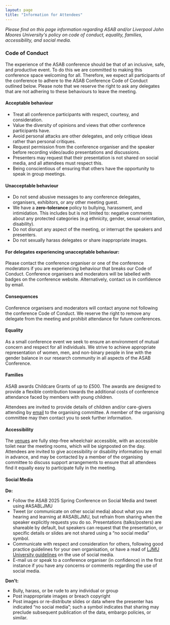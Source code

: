 ```yaml
---
layout: page
title: "Information for Attendees"
---
```


_Please find on this page information regarding ASAB and/or Liverpool John Moores University's policy on code of conduct, equality, families, accessibility, and social media._

### Code of Conduct  
The experience of the ASAB conference should be that of an inclusive, safe, and productive event. To do this we are committed to making this conference space welcoming for all. Therefore, we expect all participants of the conference to adhere to the ASAB Conference Code of Conduct outlined below. Please note that we reserve the right to ask any delegates that are not adhering to these behaviours to leave the meeting.  

#### Acceptable behaviour  
* Treat all conference participants with respect, courtesy, and consideration.
* Value the diversity of opinions and views that other conference participants have.
* Avoid personal attacks are other delegates, and only critique ideas rather than personal critiques.
* Request permission from the conference organiser and the speaker before recording video/audio presentations and discussions.
* Presenters may request that their presentation is not shared on social media, and all attendees must respect this.
* Being conscientious of ensuring that others have the opportunity to speak in group meetings.

#### Unacceptable behaviour  
* Do not send abusive messages to any conference delegates, organisers, exhibitors, or any other meeting guest.
* We have a **zero-tolerance** policy to bullying, harassment, and intimidation. This includes but is not limited to: negative comments about any protected categories (e.g ethnicity, gender, sexual orientation, disability).
* Do not disrupt any aspect of the meeting, or interrupt the speakers and presenters.
* Do not sexually harass delegates or share inappropriate images.  

#### For delegates experiencing unacceptable behaviour:  
Please contact the conference organiser or one of the conference moderators if you are experiencing behaviour that breaks our Code of Conduct. Conference organisers and moderators will be labelled with badges on the conference website. Alternatively, contact us in confidence by email.  

#### Consequences  
Conference organisers and moderators will contact anyone not following the conference Code of Conduct. We reserve the right to remove any delegate from the meeting and prohibit attendance for future conferences.  

#### Equality
As a small conference event we seek to ensure an environment of mutual concern and respect for all individuals. We strive to achieve appropriate representation of women, men, and non-binary people in line with the gender balance in our research community in all aspects of the ASAB Conference.  

#### Families  
ASAB awards Childcare Grants of up to £500. The awards are designed to provide a flexible contribution towards the additional costs of conference attendance faced by members with young children.

Attendees are invited to provide details of children and/or care-givers attending by [email](mailto:asabeaster2025@gmail.com) to the organising committee. A member of the organising committee may then contact you to seek further information.  

#### Accessibility  
The [venues](https://www.ljmu.ac.uk/contact-us/find-us) are fully step-free wheelchair accessible, with an accessible toilet near the meeting rooms, which will be signposted on the day. Attendees are invited to give accessibility or disability information by email in advance, and may be contacted by a member of the organising committee to discuss support arrangements to ensure that all attendees find it equally easy to participate fully in the meeting.  

#### Social Media
**Do:**
* Follow the ASAB 2025 Spring Conference on Social Media and tweet using #ASABLJMU
* Tweet (or communicate on other social media) about what you are hearing and learning at #ASABLJMU, but refrain from sharing when the speaker explicitly requests you do so. Presentations (talks/posters) are shareable by default, but speakers can request that the presentation, or specific details or slides are not shared using a “no social media” symbol.
* Communicate with respect and consideration for others, following good practice guidelines for your own organisation, or have a read of [LJMU University guidelines](https://www.ljmu.ac.uk/students/supporting-your-study/social-media) on the use of social media.
* E-mail us or speak to a conference organiser (in confidence) in the first instance if you have any concerns or comments regarding the use of social media.  

**Don't:**
* Bully, harass, or be rude to any individual or group
* Post inappropriate images or breach copyright
* Post images or re-distribute slides or data where the presenter has indicated “no social media”; such a symbol indicates that sharing may preclude subsequent publication of the data, embargo policies, or similar.

